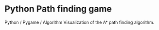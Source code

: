 # Python Path finding game

Python / Pygame / Algorithm 
Visualization of the A* path finding algorithm.

